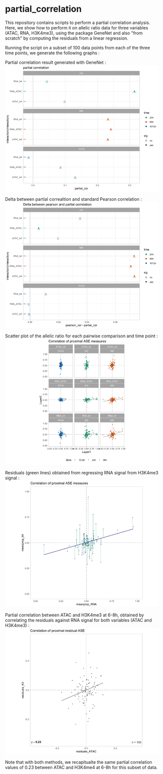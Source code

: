 # partial_correlation

This repository contains scripts to perform a partial correlation analysis. Here, we show how to perform it on allelic ratio data for three variables (ATAC, RNA, H3K4me3), using the package GeneNet and also "from scratch" by computing the residuals from a linear regression.

Running the script on a subset of 100 data points from each of the three time points, we generate the following graphs :

Partial correlation result generated with GeneNet :
![](test_files/plot_1.png)

Delta between partial correaltion and standard Pearson correlation :
![](test_files/plot_2.png)

Scatter plot of the allelic ratio for each pairwise comparison and time point :
![](test_files/plot_3.png)

Residuals (green lines) obtained from regressing RNA signal from H3K4me3 signal :
![](test_files/plot_4.png)

Partial correlation between ATAC and H3K4me3 at 6-8h, obtained by correlating the residuals against RNA signal for both variables (ATAC and H3K4me3) :
![](test_files/plot_5.png)

Note that with both methods, we recapitualte the same partial correlation values of 0.23 between ATAC and H3K4me4 at 6-8h for this subset of data.

